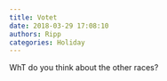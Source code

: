 ```yaml
---
title: Votet
date: 2018-03-29 17:08:10
authors: Ripp
categories: Holiday
---
```


 WhT do you think about the other races?